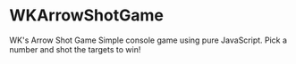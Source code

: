 # WKArrowShotGame
WK's Arrow Shot Game
Simple console game using pure JavaScript. Pick a number and shot the targets to win!
